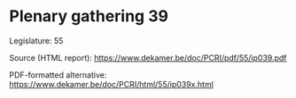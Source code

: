 # Plenary gathering 39

Legislature: 55

Source (HTML report): https://www.dekamer.be/doc/PCRI/pdf/55/ip039.pdf

PDF-formatted alternative: https://www.dekamer.be/doc/PCRI/html/55/ip039x.html

